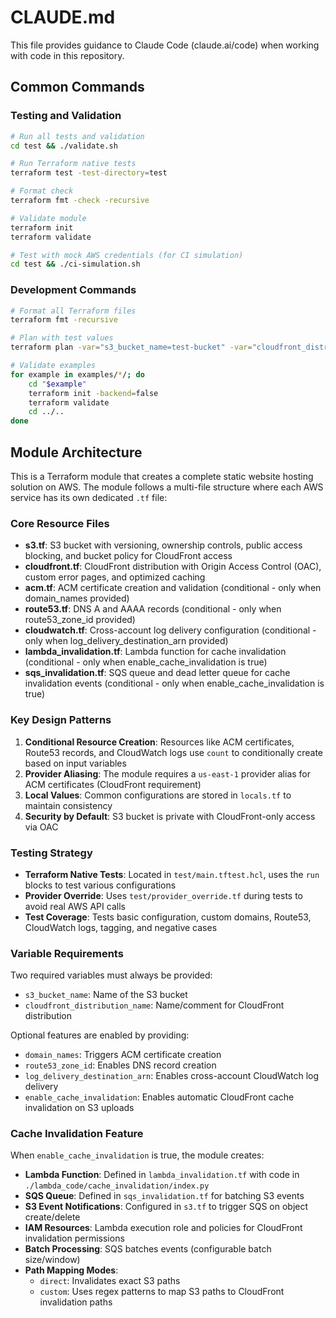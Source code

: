 # CLAUDE.md

This file provides guidance to Claude Code (claude.ai/code) when working with code in this repository.

## Common Commands

### Testing and Validation
```bash
# Run all tests and validation
cd test && ./validate.sh

# Run Terraform native tests
terraform test -test-directory=test

# Format check
terraform fmt -check -recursive

# Validate module
terraform init
terraform validate

# Test with mock AWS credentials (for CI simulation)
cd test && ./ci-simulation.sh
```

### Development Commands
```bash
# Format all Terraform files
terraform fmt -recursive

# Plan with test values
terraform plan -var="s3_bucket_name=test-bucket" -var="cloudfront_distribution_name=test-dist"

# Validate examples
for example in examples/*/; do
    cd "$example"
    terraform init -backend=false
    terraform validate
    cd ../..
done
```

## Module Architecture

This is a Terraform module that creates a complete static website hosting solution on AWS. The module follows a multi-file structure where each AWS service has its own dedicated `.tf` file:

### Core Resource Files
- **s3.tf**: S3 bucket with versioning, ownership controls, public access blocking, and bucket policy for CloudFront access
- **cloudfront.tf**: CloudFront distribution with Origin Access Control (OAC), custom error pages, and optimized caching
- **acm.tf**: ACM certificate creation and validation (conditional - only when domain_names provided)
- **route53.tf**: DNS A and AAAA records (conditional - only when route53_zone_id provided)
- **cloudwatch.tf**: Cross-account log delivery configuration (conditional - only when log_delivery_destination_arn provided)
- **lambda_invalidation.tf**: Lambda function for cache invalidation (conditional - only when enable_cache_invalidation is true)
- **sqs_invalidation.tf**: SQS queue and dead letter queue for cache invalidation events (conditional - only when enable_cache_invalidation is true)

### Key Design Patterns
1. **Conditional Resource Creation**: Resources like ACM certificates, Route53 records, and CloudWatch logs use `count` to conditionally create based on input variables
2. **Provider Aliasing**: The module requires a `us-east-1` provider alias for ACM certificates (CloudFront requirement)
3. **Local Values**: Common configurations are stored in `locals.tf` to maintain consistency
4. **Security by Default**: S3 bucket is private with CloudFront-only access via OAC

### Testing Strategy
- **Terraform Native Tests**: Located in `test/main.tftest.hcl`, uses the `run` blocks to test various configurations
- **Provider Override**: Uses `test/provider_override.tf` during tests to avoid real AWS API calls
- **Test Coverage**: Tests basic configuration, custom domains, Route53, CloudWatch logs, tagging, and negative cases

### Variable Requirements
Two required variables must always be provided:
- `s3_bucket_name`: Name of the S3 bucket
- `cloudfront_distribution_name`: Name/comment for CloudFront distribution

Optional features are enabled by providing:
- `domain_names`: Triggers ACM certificate creation
- `route53_zone_id`: Enables DNS record creation
- `log_delivery_destination_arn`: Enables cross-account CloudWatch log delivery
- `enable_cache_invalidation`: Enables automatic CloudFront cache invalidation on S3 uploads

### Cache Invalidation Feature
When `enable_cache_invalidation` is true, the module creates:
- **Lambda Function**: Defined in `lambda_invalidation.tf` with code in `./lambda_code/cache_invalidation/index.py`
- **SQS Queue**: Defined in `sqs_invalidation.tf` for batching S3 events
- **S3 Event Notifications**: Configured in `s3.tf` to trigger SQS on object create/delete
- **IAM Resources**: Lambda execution role and policies for CloudFront invalidation permissions
- **Batch Processing**: SQS batches events (configurable batch size/window)
- **Path Mapping Modes**:
  - `direct`: Invalidates exact S3 paths
  - `custom`: Uses regex patterns to map S3 paths to CloudFront invalidation paths